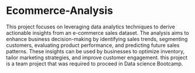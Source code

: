 # Ecommerce-Analysis
This project focuses on leveraging data analytics techniques to derive actionable insights from an e-commerce sales dataset. The analysis aims to enhance business decision-making by identifying sales trends, segmenting customers, evaluating product performance, and predicting future sales patterns. These insights can be used by businesses to optimize inventory, tailor marketing strategies, and improve customer engagement.
this project is a team project that was required to proceed in Data science Bootcamp.
